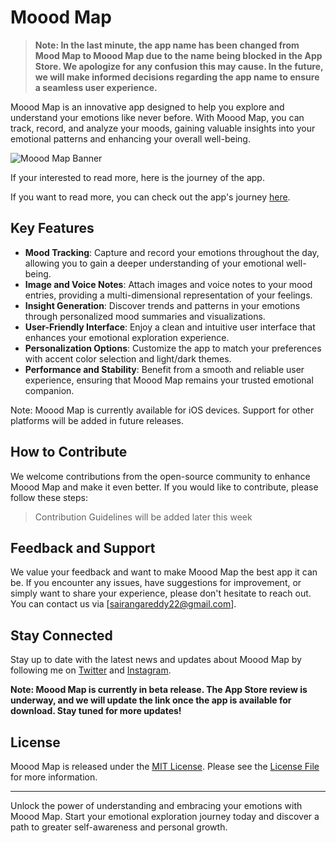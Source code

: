 # Moood Map

> **Note: In the last minute, the app name has been changed from Mood Map to Moood Map due to the name being blocked in the App Store. We apologize for any confusion this may cause. In the future, we will make informed decisions regarding the app name to ensure a seamless user experience.**

Moood Map is an innovative app designed to help you explore and understand your emotions like never before. With Moood Map, you can track, record, and analyze your moods, gaining valuable insights into your emotional patterns and enhancing your overall well-being.

![Moood Map Banner](https://cdn.hashnode.com/res/hashnode/image/upload/v1686819658902/d9019e42-9b31-4550-9ac1-91b91bdb993e.png?w=1600&h=840&fit=crop&crop=entropy&auto=compress,format&format=webp)

If your interested to read more, here is the journey of the app.

If you want to read more, you can check out the app's journey [here](https://irangareddy.hashnode.dev/mood-map-appwrite-hashnode-hackathon). 

## Key Features

- **Mood Tracking**: Capture and record your emotions throughout the day, allowing you to gain a deeper understanding of your emotional well-being.
- **Image and Voice Notes**: Attach images and voice notes to your mood entries, providing a multi-dimensional representation of your feelings.
- **Insight Generation**: Discover trends and patterns in your emotions through personalized mood summaries and visualizations.
- **User-Friendly Interface**: Enjoy a clean and intuitive user interface that enhances your emotional exploration experience.
- **Personalization Options**: Customize the app to match your preferences with accent color selection and light/dark themes.
- **Performance and Stability**: Benefit from a smooth and reliable user experience, ensuring that Moood Map remains your trusted emotional companion.

Note: Moood Map is currently available for iOS devices. Support for other platforms will be added in future releases.

## How to Contribute

We welcome contributions from the open-source community to enhance Moood Map and make it even better. If you would like to contribute, please follow these steps:

> Contribution Guidelines will be added later this week

## Feedback and Support

We value your feedback and want to make Moood Map the best app it can be. If you encounter any issues, have suggestions for improvement, or simply want to share your experience, please don't hesitate to reach out. You can contact us via [sairangareddy22@gmail.com].

## Stay Connected

Stay up to date with the latest news and updates about Moood Map by following me on [Twitter](https://twitter.com/irangareddy) and [Instagram](https://instagram.com/irangareddy).

**Note: Moood Map is currently in beta release. The App Store review is underway, and we will update the link once the app is available for download. Stay tuned for more updates!**

## License

Moood Map is released under the [MIT License](https://opensource.org/licenses/MIT). Please see the [License File](https://github.com/irangareddy/Mood-Map/blob/develop/LICENSE) for more information.

---

Unlock the power of understanding and embracing your emotions with Moood Map. Start your emotional exploration journey today and discover a path to greater self-awareness and personal growth.